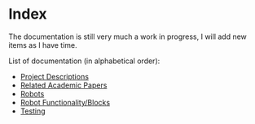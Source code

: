 # Index

The documentation is still very much a work in progress, I will add new items as I have time.

List of documentation (in alphabetical order):
- [Project Descriptions](projects.md)
- [Related Academic Papers](papers.md)
- [Robots](robot.md)
- [Robot Functionality/Blocks](functionality.md)
- [Testing](testing.md)

